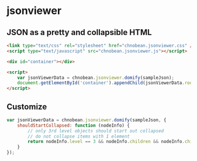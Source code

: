jsonviewer
==========

JSON as a pretty and collapsible HTML
-------------------------------------

```html
<link type="text/css" rel="stylesheet" href="chnobean.jsonviewer.css" />
<script type="text/javascript" src="chnobean.jsonviewer.js"></script>   

<div id="container"></div>

<script>
    var jsonViewerData = chnobean.jsonviewer.domify(sampleJson);
    document.getElementById('container').appendChild(jsonViewerData.rootElement);
</script>
```

Customize
---------

```javascript
var jsonViewerData = chnobean.jsonviewer.domify(sampleJson, {
    shouldStartCollapsed: function (nodeInfo) {
        // only 3rd level objects should start out collapsed
        // do not collapse items with 1 element
        return nodeInfo.level == 3 && nodeInfo.children && nodeInfo.children.length > 1;
    }
});
```